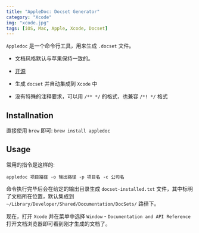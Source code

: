 ```yaml
---
title: "AppleDoc: Docset Generator"
category: "Xcode"
img: "xcode.jpg"
tags: [iOS, Mac, Apple, Xcode, Docset]
---
```

`Appledoc` 是一个命令行工具，用来生成 `.docset` 文件。

* 文档风格默认与苹果保持一致的。

* [开源](https://github.com/tomaz/appledoc)

* 生成 `docset` 并自动集成到 `Xcode` 中

* 没有特殊的注释要求，可以用 `/** */` 的格式，也兼容 `/*! */` 格式

## Installnation

直接使用 `brew` 即可: `brew install appledoc`

## Usage

常用的指令是这样的:

`appledoc 项目路径 -o 输出路径 -p 项目名 -c 公司名`

命令执行完毕后会在给定的输出目录生成 `docset-installed.txt` 文件，其中标明了文档所在位置，默认集成到 `~/Library/Developer/Shared/Documentation/DocSets/` 路径下。

现在，打开 `Xcode` 并在菜单中选择 `Window` - `Documentation and API Reference` 打开文档浏览器即可看到刚才生成的文档了。





